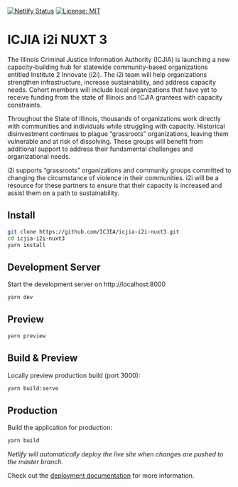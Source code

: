 [![Netlify Status](https://api.netlify.com/api/v1/badges/19d6ca7f-4313-4a1b-8ea5-f4400377634f/deploy-status)](https://app.netlify.com/sites/i2i/deploys) [![License: MIT](https://img.shields.io/badge/License-MIT-yellow.svg)](https://opensource.org/licenses/MIT)

# ICJIA i2i NUXT 3

The Illinois Criminal Justice Information Authority (ICJIA) is launching a new capacity-building hub for statewide community-based organizations entitled Institute 2 Innovate (i2i). The i2i team will help organizations strengthen infrastructure, increase sustainability, and address capacity needs. Cohort members will include local organizations that have yet to receive funding from the state of Illinois and ICJIA grantees with capacity constraints.

Throughout the State of Illinois, thousands of organizations work directly with communities and individuals while struggling with capacity. Historical disinvestment continues to plague “grassroots” organizations, leaving them vulnerable and at risk of dissolving. These groups will benefit from additional support to address their fundamental challenges and organizational needs.

i2i supports “grassroots” organizations and community groups committed to changing the circumstance of violence in their communities. i2i will be a resource for these partners to ensure that their capacity is increased and assist them on a path to sustainability.

## Install

```bash
git clone https://github.com/ICJIA/icjia-i2i-nuxt3.git
cd icjia-i2i-nuxt3
yarn install

```

## Development Server

Start the development server on http://localhost:8000

```bash
yarn dev
```

## Preview

```bash
yarn preview
```

## Build & Preview

Locally preview production build (port 3000):

```bash
yarn build:serve
```

## Production

Build the application for production:

```bash
yarn build
```

_Netlify will automatically deploy the live site when changes are pushed to the master branch._

Check out the [deployment documentation](https://nuxt.com/docs/getting-started/deployment) for more information.
